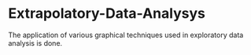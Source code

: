 # Extrapolatory-Data-Analysys
The application of various graphical techniques used in exploratory data analysis is done.
